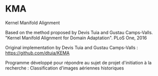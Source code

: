 # KMA
Kernel Manifold Alignment

Based on the method proposed by Devis Tuia and Gustau Camps-Valls.
"Kernel Manifold Alignment for Domain Adaptation". PLoS One, 2016

Original implementation by Devis Tuia and Gustau Camps-Valls : https://github.com/dtuia/KEMA

Programme développé pour répondre au sujet de projet d'initiation à la recherche : Classification d'images aériennes historiques
